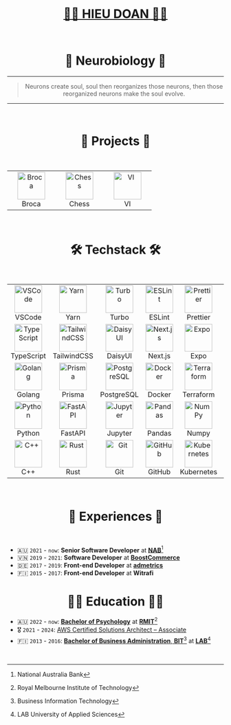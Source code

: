 <div align="center">
  <h1><a href="https://hieudoanm.github.io">👨‍💻 HIEU DOAN 👨‍💻</a></h1>
</div>

<br />

<div align="center">
  <h1>🧠 Neurobiology 🧬</h1>
</div>

---

<div align="center">
  <blockquote>Neurons create soul, soul then reorganizes those neurons, then those reorganized neurons make the soul evolve.</blockquote>
</div>

---

<br />

<div align="center">
    <h1>🩻 Projects 🩻</h1>
</div>

<br />

<table align="center">
    <tbody>
        <tr>
            <td align="center" width="96px">
                <a href="https://broca.vercel.app" target="_blank">
                    <img src="https://raw.githubusercontent.com/hieudoanm/hieudoanm/master/assets/svg/icons/readme/brain.svg" title="Broca" alt="Broca" width="64px" height="64px" />
                </a>
                <br />
                Broca
            </td>
            <td align="center" width="96px">
                <a href="https://chessinsights.vercel.app" target="_blank">
                    <img src="https://raw.githubusercontent.com/hieudoanm/hieudoanm/master/assets/svg/icons/readme/chess.svg" title="Chess" alt="Chess" width="64px" height="64px" />
                </a>
                <br />
                Chess
            </td>
            <td align="center" width="96px">
                <a href="https://viapp.vercel.app" target="_blank">
                    <img src="https://raw.githubusercontent.com/hieudoanm/hieudoanm/master/assets/svg/icons/readme/wallet.svg" title="VI" alt="VI" width="64px" height="64px" />
                </a>
                <br />
                VI
            </td>
        </tr>
    </tbody>
</table>

<br />

<div align="center">
  <h1>🛠️ Techstack 🛠️</h1>
</div>

<br />

<table align="center">
    <tbody>
        <tr>
            <td align="center" width="96px">
                <a href="https://code.visualstudio.com" target="_blank">
                    <img src="https://raw.githubusercontent.com/hieudoanm/hieudoanm/master/assets/svg/icons/readme/vscode.svg" title="VSCode" alt="VSCode" width="64px" height="64px" />
                </a>
                <br />
                VSCode
            </td>
            <td align="center" width="96px">
                <a href="https://yarnpkg.com" target="_blank">
                    <img src="https://raw.githubusercontent.com/hieudoanm/hieudoanm/master/assets/svg/icons/readme/yarn.svg" title="Yarn" alt="Yarn" width="64px" height="64px" />
                </a>
                <br />
                Yarn
            </td>
            <td align="center" width="96px">
                <a href="https://turbo.build" target="_blank">
                    <img src="https://raw.githubusercontent.com/hieudoanm/hieudoanm/master/assets/svg/icons/readme/turbo.svg" title="Turbo" alt="Turbo" width="64px" height="64px" />
                </a>
                <br />
                Turbo
            </td>
            <td align="center" width="96px">
                <a href="https://eslint.org/" target="_blank">
                    <img src="https://raw.githubusercontent.com/hieudoanm/hieudoanm/master/assets/svg/icons/readme/eslint.svg" title="ESLint" alt="ESLint" width="64px" height="64px" />
                </a>
                <br />
                ESLint
            </td>
            <td align="center" width="96px">
                <a href="https://prettier.io/" target="_blank">
                    <img src="https://raw.githubusercontent.com/hieudoanm/hieudoanm/master/assets/svg/icons/readme/prettier.svg" title="Prettier" alt="Prettier" width="64px" height="64px" />
                </a>
                <br />
                Prettier
            </td>
            <td align="center" width="96px">
                <a href="https://biomejs.dev" target="_blank">
                    <img src="https://raw.githubusercontent.com/hieudoanm/hieudoanm/master/assets/svg/icons/readme/biome.js.svg" title="Biome" alt="Biome" width="64px" height="64px" />
                </a>
                <br />
                Biome
            </td>
            <td align="center" width="96px">
                <a href="https://jestjs.io" target="_blank">
                    <img src="https://raw.githubusercontent.com/hieudoanm/hieudoanm/master/assets/svg/icons/readme/jest.js.svg" title="Jest.js" alt="Jest.js" width="64px" height="64px" />
                </a>
                <br />
                Jest
            </td>
            <td align="center" width="96px">
                <a href="https://nodejs.org" target="_blank">
                    <img src="https://raw.githubusercontent.com/hieudoanm/hieudoanm/master/assets/svg/icons/readme/node.js.svg" title="Node.js" alt="Node.js" width="64px" height="64px" />
                </a>
                <br />
                Node.js
            </td>
        </tr>
        <tr>
            <td align="center" width="96px">
                <a href="https://www.typescriptlang.org" target="_blank">
                    <img src="https://raw.githubusercontent.com/hieudoanm/hieudoanm/master/assets/svg/icons/readme/typescript.svg" title="TypeScript" alt="TypeScript" width="64px" height="64px" />
                </a>
                <br />
                TypeScript
            </td>
            <td align="center" width="96px">
                <a href="https://tailwindcss.com" target="_blank">
                    <img src="https://raw.githubusercontent.com/hieudoanm/hieudoanm/master/assets/svg/icons/readme/tailwindcss.svg" title="TailwindCSS" alt="TailwindCSS" width="64px" height="64px" />
                </a>
                <br />
                TailwindCSS
            </td>
            <td align="center" width="96px">
                <a href="https://daisyui.com" target="_blank">
                    <img src="https://raw.githubusercontent.com/hieudoanm/hieudoanm/master/assets/svg/icons/readme/daisyui.svg" title="DaisyUI" alt="DaisyUI" width="64px" height="64px" />
                </a>
                <br />
                DaisyUI
            </td>
            <td align="center" width="96px">
                <a href="https://nextjs.org" target="_blank">
                    <img src="https://raw.githubusercontent.com/hieudoanm/hieudoanm/master/assets/svg/icons/readme/next.js.svg" title="Next.js" alt="Next.js" width="64px" height="64px" />
                </a>
                <br />
                Next.js
            </td>
            <td align="center" width="96px">
                <a href="https://expo.dev" target="_blank">
                    <img src="https://raw.githubusercontent.com/hieudoanm/hieudoanm/master/assets/svg/icons/readme/expo.svg" title="Expo" alt="Expo" width="64px" height="64px" />
                </a>
                <br />
                Expo
            </td>
            <td align="center" width="96px">
                <a href="https://tauri.app" target="_blank">
                    <img src="https://raw.githubusercontent.com/hieudoanm/hieudoanm/master/assets/svg/icons/readme/tauri.svg" title="Tauri" alt="Tauri" width="64px" height="64px" />
                </a>
                <br />
                Tauri
            </td>
            <td align="center" width="96px">
                <a href="https://graphql.org" target="_blank">
                    <img src="https://raw.githubusercontent.com/hieudoanm/hieudoanm/master/assets/svg/icons/readme/graphql.svg" title="GraphQL" alt="GraphQL" width="64px" height="64px" />
                </a>
                <br />
                GraphQL
            </td>
            <td align="center" width="96px">
                <a href="https://www.apollographql.com" target="_blank">
                    <img src="https://raw.githubusercontent.com/hieudoanm/hieudoanm/master/assets/svg/icons/readme/apollo.svg" title="Apollo" alt="Apollo" width="64px" height="64px" />
                </a>
                <br />
                Apollo
            </td>
        </tr>
        <tr>
            <td align="center" width="96px">
                <a href="https://go.dev" target="_blank">
                    <img src="https://raw.githubusercontent.com/hieudoanm/hieudoanm/master/assets/svg/icons/readme/golang.svg" title="Golang" alt="Golang" width="64px" height="64px" />
                </a>
                <br />
                Golang
            </td>
            <td align="center" width="96px">
                <a href="https://www.prisma.io" target="_blank">
                    <img src="https://raw.githubusercontent.com/hieudoanm/hieudoanm/master/assets/svg/icons/readme/prisma.svg" title="Prisma" alt="Prisma" width="64px" height="64px" />
                </a>
                <br />
                Prisma
            </td>
            <td align="center" width="96px">
                <a href="https://www.postgresql.org" target="_blank">
                    <img src="https://raw.githubusercontent.com/hieudoanm/hieudoanm/master/assets/svg/icons/readme/postgresql.svg" title="PostgreSQL" alt="PostgreSQL" width="64px" height="64px" />
                </a>
                <br />
                PostgreSQL
            </td>
            <td align="center" width="96px">
                <a href="https://www.docker.com" target="_blank">
                    <img src="https://raw.githubusercontent.com/hieudoanm/hieudoanm/master/assets/svg/icons/readme/docker.svg" title="Docker" alt="Docker" width="64px" height="64px" />
                </a>
                <br />
                Docker
            </td>
            <td align="center" width="96px">
                <a href="https://www.terraform.io" target="_blank">
                    <img src="https://raw.githubusercontent.com/hieudoanm/hieudoanm/master/assets/svg/icons/readme/terraform.svg" title="Terraform" alt="Terraform" width="64px" height="64px" />
                </a>
                <br />
                Terraform
            </td>
            <td align="center" width="96px">
                <a href="https://www.vaultproject.io" target="_blank">
                    <img src="https://raw.githubusercontent.com/hieudoanm/hieudoanm/master/assets/svg/icons/readme/vault.svg" title="Vault" alt="Vault" width="64px" height="64px" />
                </a>
                <br />
                Vault
            </td>
            <td align="center" width="96px">
                <a href="https://vercel.com" target="_blank">
                    <img src="https://raw.githubusercontent.com/hieudoanm/hieudoanm/master/assets/svg/icons/readme/vercel.svg" title="Vercel" alt="Vercel" width="64px" height="64px" />
                </a>
                <br />
                Vercel
            </td>
            <td align="center" width="96px">
                <a href="https://supabase.com" target="_blank">
                    <img src="https://raw.githubusercontent.com/hieudoanm/hieudoanm/master/assets/svg/icons/readme/supabase.svg" title="Supabase" alt="Supabase" width="64px" height="64px" />
                </a>
                <br />
                Supabase
            </td>
        </tr>
        <tr>
            <td align="center" width="96px">
                <a href="https://www.python.org" target="_blank">
                    <img src="https://raw.githubusercontent.com/hieudoanm/hieudoanm/master/assets/svg/icons/readme/python.svg" title="Python" alt="Python" width="64px" height="64px" />
                </a>
                <br />
                Python
            </td>
            <td align="center" width="96px">
                <a href="https://fastapi.tiangolo.com/" target="_blank">
                    <img src="https://raw.githubusercontent.com/hieudoanm/hieudoanm/master/assets/svg/icons/readme/fastapi.svg" title="Pandas" alt="FastAPI" width="64px" height="64px" />
                </a>
                <br />
                FastAPI
            </td>
            <td align="center" width="96px">
                <a href="https://jupyter.org" target="_blank">
                    <img src="https://raw.githubusercontent.com/hieudoanm/hieudoanm/master/assets/svg/icons/readme/jupyter.svg" title="Jupyter" alt="Jupyter" width="64px" height="64px" />
                </a>
                <br />
                Jupyter
            </td>
            <td align="center" width="96px">
                <a href="https://pandas.pydata.org" target="_blank">
                    <img src="https://raw.githubusercontent.com/hieudoanm/hieudoanm/master/assets/svg/icons/readme/pandas.svg" title="Pandas" alt="Pandas" width="64px" height="64px" />
                </a>
                <br />
                Pandas
            </td>
            <td align="center" width="96px">
                <a href="https://numpy.org" target="_blank">
                    <img src="https://raw.githubusercontent.com/hieudoanm/hieudoanm/master/assets/svg/icons/readme/numpy.svg" title="NumPy" alt="NumPy" width="64px" height="64px" />
                </a>
                <br />
                Numpy
            </td>
            <td align="center" width="96px">
                <a href="https://www.tensorflow.org" target="_blank">
                    <img src="https://raw.githubusercontent.com/hieudoanm/hieudoanm/master/assets/svg/icons/readme/tensorflow.svg" title="Tensorflow" alt="Tensorflow" width="64px" height="64px" />
                </a>
                <br />
                Tensorflow
            </td>
            <td align="center" width="96px">
                <a href="https://pytorch.org" target="_blank">
                      <img src="https://raw.githubusercontent.com/hieudoanm/hieudoanm/master/assets/svg/icons/readme/pytorch.svg" title="PyTorch" alt="PyTorch" width="64px" height="64px" />
                </a>
                <br />
                PyTorch
            </td>
            <td align="center" width="96px">
                <a href="https://trpc.io" target="_blank">
                      <img src="https://raw.githubusercontent.com/hieudoanm/hieudoanm/master/assets/svg/icons/readme/trpc.svg" title="tRPC" alt="tRPC" width="64px" height="64px" />
                </a>
                <br />
                tRPC
            </td>
        </tr>
        <tr>
            <td align="center" width="96px">
                <a href="https://cplusplus.com" target="_blank">
                      <img src="https://raw.githubusercontent.com/hieudoanm/hieudoanm/master/assets/svg/icons/readme/cpp.svg" title="C++" alt="C++" width="64px" height="64px" />
                </a>
                <br />
                C++
            </td>
            <td align="center" width="96px">
                <a href="https://www.rust-lang.org" target="_blank">
                      <img src="https://raw.githubusercontent.com/hieudoanm/hieudoanm/master/assets/svg/icons/readme/rust.svg" title="Rust" alt="Rust" width="64px" height="64px" />
                </a>
                <br />
                Rust
            </td>
            <td align="center" width="96px">
                <a href="https://git-scm.com" target="_blank">
                    <img src="https://raw.githubusercontent.com/hieudoanm/hieudoanm/master/assets/svg/icons/readme/git.svg" title="Git" alt="Git" width="64px" height="64px" />
                </a>
                <br />
                Git
            </td>
            <td align="center" width="96px">
                <a href="https://github.com" target="_blank">
                    <img src="https://raw.githubusercontent.com/hieudoanm/hieudoanm/master/assets/svg/icons/readme/github.svg" title="GitHub" alt="GitHub" width="64px" height="64px" />
                </a>
                <br />
                GitHub
            </td>
            <td align="center" width="96px">
                <a href="https://kubernetes.io" target="_blank">
                    <img src="https://raw.githubusercontent.com/hieudoanm/hieudoanm/master/assets/svg/icons/readme/kubernetes.svg" title="Kubernetes" alt="Kubernetes" width="64px" height="64px" />
                </a>
                <br />
                Kubernetes
            </td>
            <td align="center" width="96px">
                <a href="https://aws.amazon.com" target="_blank">
                    <img src="https://raw.githubusercontent.com/hieudoanm/hieudoanm/master/assets/svg/icons/readme/aws.svg" title="AWS" alt="AWS" width="64px" height="64px" />
                </a>
                <br />
                AWS
            </td>
        </tr>
    </tbody>
</table>

<br />

<div align="center">
  <h1>📜 Experiences 📜</h1>
</div>

<br />

- 🇦🇺 `2021` - `now`: **Senior Software Developer** at [**NAB**][nab][^2]
- 🇻🇳 `2019` - `2021`: **Software Developer** at [**BoostCommerce**][boostcommerce]
- 🇩🇪 `2017` - `2019`: **Front-end Developer** at [**admetrics**][admetrics]
- 🇫🇮 `2015` - `2017`: **Front-end Developer** at **Witrafi**

<div align="center">
  <h1>👨‍🎓 Education 👨‍🎓</h1>
</div>

- 🇦🇺 `2022` - `now`: [**Bachelor of Psychology**][rmit-psychology] at [**RMIT**][rmit-vietnam][^1]
- 🎖️ `2021` - `2024`: [AWS Certified Solutions Architect – Associate][aws-ssa]
- 🇫🇮 `2013` - `2016`: [**Bachelor of Business Administration**, **BIT**][lab-bba-bit][^3] at [**LAB**][lab][^4]

<br />

[^1]: Royal Melbourne Institute of Technology
[^2]: National Australia Bank
[^3]: Business Information Technology
[^4]: LAB University of Applied Sciences

[admetrics]: https://www.admetrics.io/
[aws-ssa]: https://www.credly.com/badges/a427ccdc-fc44-4874-a422-21d772e0e4b3
[boostcommerce]: https://boostcommerce.net/
[lab]: https://lab.fi/
[lab-bba-bit]: https://lab.fi/en/study/bachelor-business-administration-business-information-technology-full-time-studies-lahti-210
[nab]: https://www.nab.com.au/
[rmit-psychology]: https://www.rmit.edu.vn/study-at-rmit/undergraduate-programs/bachelor-of-psychology
[rmit-vietnam]: https://www.rmit.edu.vn/
[broca]: https://broca.vercel.app/
[chess]: https://chessinsights.vercel.app/
[vi]: https://iboard.ssi.com.vn/
